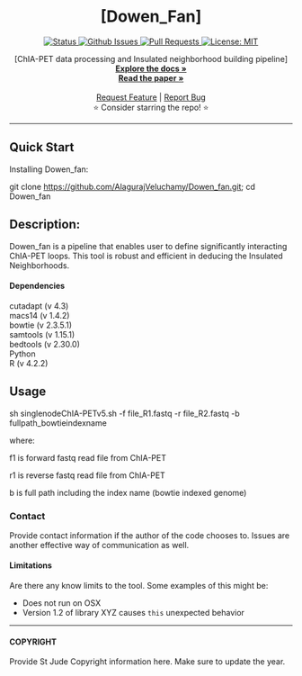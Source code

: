 <p align="center">

  <h1 align="center">
    [Dowen_Fan]
  </h1>

  <p align="center">
   <a href="https://github.com/stjudecloud/bioinformatics-tool-template" target="_blank">
     <img alt="Status"
          src="https://img.shields.io/badge/status-active-success.svg" />
   </a>
   <a href="https://github.com/stjudecloud/bioinformatics-tool-template/issues" target="_blank">
     <img alt="Github Issues"
          src="https://img.shields.io/github/issues/stjudecloud/bioinformatics-tool-template"  />
   </a>
   <a href="https://github.com/stjudecloud/bioinformatics-tool-template/pulls"  target="_blank">
     <img alt="Pull Requests"
          src="https://img.shields.io/github/issues-pr/stjudecloud/bioinformatics-tool-template"  />
   </a>
   <a href="https://github.com/stjudecloud/bioinformatics-tool-template/blob/main/LICENSE.md" target="_blank">
     <img alt="License: MIT"
          src="https://img.shields.io/badge/License-MIT-blue.svg" />
   </a>
  </p>


  <p align="center">
   [ChIA-PET data processing and Insulated neighborhood building pipeline] 
   <br />
   <a href="#"><strong>Explore the docs »</strong></a>
   <br />
   <a href="#"><strong>Read the paper »</strong></a>
   <br />
   <br />
   <a href="https://github.com/stjudecloud/bioinformatics-tool-template/issues/new?assignees=&labels=&template=feature_request.md&title=Descriptive%20Title&labels=enhancement">Request Feature</a>
    | 
   <a href="https://github.com/stjudecloud/bioinformatics-tool-template/issues/new?assignees=&labels=&template=bug_report.md&title=Descriptive%20Title&labels=bug">Report Bug</a>
   <br />
    ⭐ Consider starring the repo! ⭐
   <br />
  </p>
</p>

---
## Quick Start
Installing Dowen_fan:

git clone https://github.com/AlagurajVeluchamy/Dowen_fan.git; cd Dowen_fan

## Description:

Dowen_fan is a pipeline that enables user to define significantly interacting ChIA-PET loops. This tool is robust and efficient in deducing the Insulated Neighborhoods.

#### Dependencies
cutadapt (v 4.3) 
   <br />
macs14 (v 1.4.2) 
   <br />
bowtie (v 2.3.5.1) 
   <br />
samtools (v 1.15.1) 
   <br />
bedtools (v 2.30.0) 
   <br />
Python 
   <br />
R (v 4.2.2) 
   <br />

## Usage  

sh singlenodeChIA-PETv5.sh -f file_R1.fastq -r file_R2.fastq -b fullpath_bowtieindexname  

where: 

f1 is forward fastq read file from ChIA-PET 

r1 is reverse fastq read file from ChIA-PET 

b is full path including the index name (bowtie indexed genome) 

### Contact
Provide contact information if the author of the code chooses to.  Issues are another effective way of communication as well.

#### Limitations
Are there any know limits to the tool.  Some examples of this might be:
  - Does not run on OSX
  - Version 1.2 of library XYZ causes `this` unexpected behavior
---
#### COPYRIGHT 
Provide St Jude Copyright information here.  Make sure to update the year.
